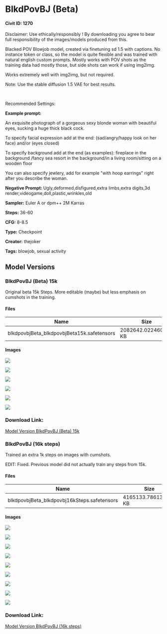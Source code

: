 # BlkdPovBJ (Beta)

#### Civit ID: 1270

<p>Disclaimer: Use ethically/responsibly ! By downloading you agree to bear full responsibility of the images/models produced from this.</p><p>Blacked POV Blowjob model, created via finetuning sd 1.5 with captions. No instance token or class, so the model is quite flexible and was trained with natural english custom prompts. Mostly works with POV shots as the training data had mostly those, but side shots can work if using img2img.</p><p>Works extremely well with img2img, but not required.</p><p>Note: Use the stable diffusion 1.5 VAE for best results.</p><p><br /></p><p>Recommended Settings:</p><p><strong>Example prompt:</strong></p><p>An exquisite photograph of a gorgeous sexy blonde woman with beautiful eyes, sucking a huge thick black cock.</p><p>To specify facial expression add at the end: (sad/angry/happy look on her face) and/or (eyes closed)</p><p>To specify background add at the end (as examples): fireplace in the background /fancy sea resort in the background/in a living room/sitting on a wooden floor</p><p>You can also specify jewlery, add for example "with hoop earrings" right after you describe the woman.</p><p><strong>Negative Prompt: </strong>Ugly,deformed,disfigured,extra limbs,extra digits,3d render,videogame,doll,plastic,wrinkles,old</p><p><strong>Sampler:</strong> Euler A or dpm++ 2M Karras</p><p><strong>Steps:</strong> 36-60</p><p><strong>CFG:</strong> 8-8.5</p>

**Type:** Checkpoint

**Creator:** thejoker

**Tags:** blowjob, sexual activity

## Model Versions

### BlkdPovBJ (Beta) 15k

<p>Original beta 15k Steps. More editable (maybe) but less emphasis on cumshots in the training.</p>

#### Files

| Name | Size | Type | Format | Download Url | AutoV1 | AutoV2 | SHA256 | CRC32 | BLAKE3 |
| --- | --- | --- | --- | --- | --- | --- | --- | --- | --- |
| blkdpovbjBeta_blkdpovbjBeta15k.safetensors | 2082642.022460938 KB | Model | SafeTensor | https://civitai.com/api/download/models/1350 | 9D90DBD3 | 96D5BA68E6 | 96D5BA68E6DB01E95448F32B2A73AA0CF0E42178720B7F4EA8EC2420AF29A595 | 8850FB91 | 47706B4C9EFDB84BA532AF071414B9C4A3BBF3A6256863C1CC393A580B3F64F8 |

#### Images

<p><img src="https://image.civitai.com/xG1nkqKTMzGDvpLrqFT7WA/402d786f-872e-4dc7-c945-fd33c0998200/width=450/11389.jpeg" /></p>

<p><img src="https://image.civitai.com/xG1nkqKTMzGDvpLrqFT7WA/3af3937a-5474-426f-e88d-afcd4d0b0800/width=450/11394.jpeg" /></p>

<p><img src="https://image.civitai.com/xG1nkqKTMzGDvpLrqFT7WA/ce2fd506-f6b6-4e36-4358-dd230001f900/width=450/11393.jpeg" /></p>

<p><img src="https://image.civitai.com/xG1nkqKTMzGDvpLrqFT7WA/641c90c5-7817-40ec-3076-d6f57e33ea00/width=450/11392.jpeg" /></p>

<p><img src="https://image.civitai.com/xG1nkqKTMzGDvpLrqFT7WA/067dd3d1-30ee-4568-69c6-7d92e1e03d00/width=450/11391.jpeg" /></p>

<p><img src="https://image.civitai.com/xG1nkqKTMzGDvpLrqFT7WA/f5e5bdf4-40ef-4339-6a81-3cf528884100/width=450/11390.jpeg" /></p>

### Download Link:

[Model Version BlkdPovBJ (Beta) 15k](https://civitai.com/api/download/models/1350)

### BlkdPovBJ (16k steps)

<p>Trained an extra 1k steps on images with cumshots.</p><p>EDIT: Fixed. Previous model did not actually train any steps from 15k.</p>

#### Files

| Name | Size | Type | Format | Download Url | AutoV1 | AutoV2 | SHA256 | CRC32 | BLAKE3 |
| --- | --- | --- | --- | --- | --- | --- | --- | --- | --- |
| blkdpovbjBeta_blkdpovbj16kSteps.safetensors | 4165133.786132812 KB | Model | SafeTensor | https://civitai.com/api/download/models/1349 | 1457FB4B | 7C6870064C | 7C6870064CA0FAEB4AF94A8AA000C01530F36B4B4E29E57F157BA04FE40B7E4C | A96B95BD | FB9530A6766909384CE4678906D1BA1CBB999A6AF83D937CFF66BD3F8A18D79A |

#### Images

<p><img src="https://image.civitai.com/xG1nkqKTMzGDvpLrqFT7WA/4340f4d5-fdc1-4d98-f7a7-afeba7f07d00/width=450/11357.jpeg" /></p>

<p><img src="https://image.civitai.com/xG1nkqKTMzGDvpLrqFT7WA/589f80b7-da48-417f-eaeb-fc78c3c2e700/width=450/11365.jpeg" /></p>

<p><img src="https://image.civitai.com/xG1nkqKTMzGDvpLrqFT7WA/5d75b4f5-e38b-45e7-1283-75a324b70100/width=450/11364.jpeg" /></p>

<p><img src="https://image.civitai.com/xG1nkqKTMzGDvpLrqFT7WA/01353fb6-0637-4092-a7f7-e7ac64793500/width=450/11363.jpeg" /></p>

<p><img src="https://image.civitai.com/xG1nkqKTMzGDvpLrqFT7WA/e4813a35-986b-4f72-bfe7-e40b0e24eb00/width=450/11362.jpeg" /></p>

<p><img src="https://image.civitai.com/xG1nkqKTMzGDvpLrqFT7WA/9d19cf72-624f-4957-db08-742871a78d00/width=450/11361.jpeg" /></p>

<p><img src="https://image.civitai.com/xG1nkqKTMzGDvpLrqFT7WA/04960e44-a09b-4a7d-0d7e-d0c179d8f900/width=450/11360.jpeg" /></p>

<p><img src="https://image.civitai.com/xG1nkqKTMzGDvpLrqFT7WA/b32e5837-f62a-4e10-4502-2bbe99973300/width=450/11359.jpeg" /></p>

<p><img src="https://image.civitai.com/xG1nkqKTMzGDvpLrqFT7WA/aae25c3f-68bd-4995-aba0-8eae10911200/width=450/11358.jpeg" /></p>

### Download Link:

[Model Version BlkdPovBJ (16k steps)](https://civitai.com/api/download/models/1349)

